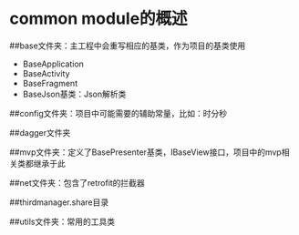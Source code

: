 # common module的概述
##base文件夹：主工程中会重写相应的基类，作为项目的基类使用
 - BaseApplication
 - BaseActivity
 - BaseFragment
 - BaseJson基类：Json解析类

##config文件夹：项目中可能需要的辅助常量，比如：时分秒


##dagger文件夹


##mvp文件夹：定义了BasePresenter基类，IBaseView接口，项目中的mvp相关类都继承于此


##net文件夹：包含了retrofit的拦截器

##thirdmanager.share目录

##utils文件夹：常用的工具类

